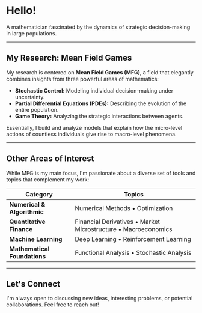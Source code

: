 # Hello! 

A mathematician fascinated by the dynamics of strategic decision-making in large populations.

---

## My Research: Mean Field Games

My research is centered on **Mean Field Games (MFG)**, a field that elegantly combines insights from three powerful areas of mathematics:
* **Stochastic Control:** Modeling individual decision-making under uncertainty.
* **Partial Differential Equations (PDEs):** Describing the evolution of the entire population.
* **Game Theory:** Analyzing the strategic interactions between agents.

Essentially, I build and analyze models that explain how the micro-level actions of countless individuals give rise to macro-level phenomena.

---

## Other Areas of Interest

While MFG is my main focus, I'm passionate about a diverse set of tools and topics that complement my work:

| Category                  | Topics                                                              |
| ------------------------- | ------------------------------------------------------------------- |
| **Numerical & Algorithmic** | Numerical Methods • Optimization                                    |
| **Quantitative Finance** | Financial Derivatives • Market Microstructure • Macroeconomics      |
| **Machine Learning** | Deep Learning • Reinforcement Learning                              |
| **Mathematical Foundations**| Functional Analysis • Stochastic Analysis                           |

---

##  Let's Connect

I'm always open to discussing new ideas, interesting problems, or potential collaborations. Feel free to reach out!
